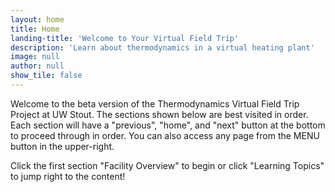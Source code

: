 ```yaml
---
layout: home
title: Home
landing-title: 'Welcome to Your Virtual Field Trip'
description: 'Learn about thermodynamics in a virtual heating plant'
image: null
author: null
show_tile: false
---
```

Welcome to the beta version of the Thermodynamics Virtual Field Trip Project at UW Stout. The sections
shown below are best visited in order. Each section will have a "previous", "home", and "next" button at
the bottom to proceed through in order. You can also access any page from the MENU button in the upper-right.

Click the first section "Facility Overview" to begin or click "Learning Topics" to jump right to the content!
